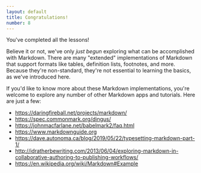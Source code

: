 ```yaml
---
layout: default
title: Congratulations!
number: 8
---
```


You've completed all the lessons!

Believe it or not, we've only _just begun_ exploring what can be accomplished
with Markdown. There are many "extended" implementations of Markdown that support
formats like tables, definition lists, footnotes, and more. Because
they're non-standard, they're not essential to learning the basics, as we've
introduced here.

If you'd like to know more about these Markdown implementations, you're welcome
to explore any number of other Markdown apps and tutorials. Here are just a few:

* <https://daringfireball.net/projects/markdown/>
* <https://spec.commonmark.org/dingus/>
* <https://johnmacfarlane.net/babelmark2/faq.html>
* <https://www.markdownguide.org>
* <https://dave.autonoma.ca/blog/2019/05/22/typesetting-markdown-part-1/>
* <http://idratherbewriting.com/2013/06/04/exploring-markdown-in-collaborative-authoring-to-publishing-workflows/>
* <https://en.wikipedia.org/wiki/Markdown#Example>
